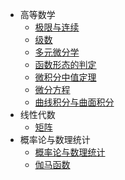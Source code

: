 - 高等数学
  - [极限与连续](高等数学/极限与连续.md)
  - [级数](高等数学/级数.md)
  - [多元微分学](高等数学/多元微分学.md)
  - [函数形态的判定](高等数学/函数形态的判定.md)
  - [微积分中值定理](高等数学/微积分中值定理.md)
  - [微分方程](高等数学/微分方程.md)
  - [曲线积分与曲面积分](高等数学/曲线积分与曲面积分.md)
- 线性代数
  - [矩阵](线性代数/矩阵.md)
- 概率论与数理统计
  - [概率论与数理统计](概率论与数理统计/概率论笔记.md)
  - [伽马函数](概率论与数理统计/伽马函数.md)
